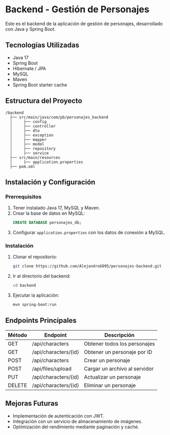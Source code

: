 # Backend - Gestión de Personajes

Este es el backend de la aplicación de gestión de personajes, desarrollado con Java y Spring Boot.

## Tecnologías Utilizadas
- Java 17
- Spring Boot
- Hibernate / JPA
- MySQL
- Maven
- Spring Boot starter cache

## Estructura del Proyecto
```
/backend
  ├── src/main/java/com/pb/personajes_backend
  │     ├── config
  │     ├── controller
  │     ├── dto
  │     ├── exception
  │     ├── mapper
  │     ├── model
  │     ├── repository
  │     ├── service
  ├── src/main/resources
  │     ├── application.properties
  ├── pom.xml
```

## Instalación y Configuración
### Prerrequisitos
1. Tener instalado Java 17, MySQL y Maven.
2. Crear la base de datos en MySQL:
   ```sql
   CREATE DATABASE personajes_db;
   ```
3. Configurar `application.properties` con los datos de conexión a MySQL.

### Instalación
1. Clonar el repositorio:
   ```bash
   git clone https://github.com/AlejandroG095/personajes-backend.git
   ```
2. Ir al directorio del backend:
   ```bash
   cd backend
   ```
3. Ejecutar la aplicación:
   ```bash
   mvn spring-boot:run
   ```

## Endpoints Principales
| Método | Endpoint             | Descripción                   |
|--------|----------------------|-------------------------------|
| GET | /api/characters      | Obtener todos los personajes  |
| GET | /api/characters/{id} | Obtener un personaje por ID   |
| POST | /api/characters      | Crear un personaje            |
| POST | /api/files/upload    | Cargar un archivo al servidor |
| PUT | /api/characters/{id} | Actualizar un personaje       |
| DELETE | /api/characters/{id} | Eliminar un personaje         |



## Mejoras Futuras
- Implementación de autenticación con JWT.
- Integración con un servicio de almacenamiento de imágenes.
- Optimización del rendimiento mediante paginación y caché.
